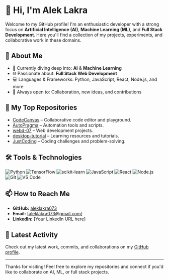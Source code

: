 # 👋 Hi, I'm Alek Lakra

Welcome to my GitHub profile! I'm an enthusiastic developer with a strong focus on **Artificial Intelligence (AI)**, **Machine Learning (ML)**, and **Full Stack Development**. Here you'll find a collection of my projects, experiments, and collaborative work in these domains.

## 🚀 About Me

- 🤖 Currently diving deep into: **AI** & **Machine Learning**
- 🌐 Passionate about: **Full Stack Web Development**
- 💻 Languages & Frameworks: Python, JavaScript, React, Node.js, and more
- 🤝 Always open to: Collaboration, new ideas, and contributions

## 📂 My Top Repositories

- [CodeCanvas](https://github.com/Harshagrawal526/CodeCanvas) – Collaborative code editor and playground.
- [AutoPragma](https://github.com/Harshagrawal526/AutoPragma) – Automation tools and scripts.
- [webd-07](https://github.com/aleklakra073/webd-07) – Web development projects.
- [desktop-tutorial](https://github.com/aleklakra073/desktop-tutorial) – Learning resources and tutorials.
- [JustCoding](https://github.com/aleklakra073/JustCoding) – Coding challenges and problem-solving.

## 🛠️ Tools & Technologies

![Python](https://img.shields.io/badge/-Python-black?style=flat-square&logo=python)
![TensorFlow](https://img.shields.io/badge/-TensorFlow-black?style=flat-square&logo=tensorflow)
![scikit-learn](https://img.shields.io/badge/-scikit--learn-black?style=flat-square&logo=scikitlearn)
![JavaScript](https://img.shields.io/badge/-JavaScript-black?style=flat-square&logo=javascript)
![React](https://img.shields.io/badge/-React-black?style=flat-square&logo=react)
![Node.js](https://img.shields.io/badge/-Node.js-black?style=flat-square&logo=node.js)
![Git](https://img.shields.io/badge/-Git-black?style=flat-square&logo=git)
![VS Code](https://img.shields.io/badge/-VS%20Code-black?style=flat-square&logo=visual-studio-code)

## 📫 How to Reach Me

- **GitHub:** [aleklakra073](https://github.com/aleklakra073)
- **Email:** [aleklakra073@gmail.com]
- **LinkedIn:** [Your LinkedIn URL here]

## 📝 Latest Activity

Check out my latest work, commits, and collaborations on my [GitHub profile](https://github.com/aleklakra073).

---

Thanks for visiting! Feel free to explore my repositories and connect if you'd like to collaborate on AI, ML, or full stack projects.
